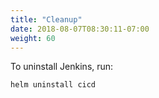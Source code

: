 ```yaml
---
title: "Cleanup"
date: 2018-08-07T08:30:11-07:00
weight: 60
---
```


To uninstall Jenkins, run:

```
helm uninstall cicd
```
